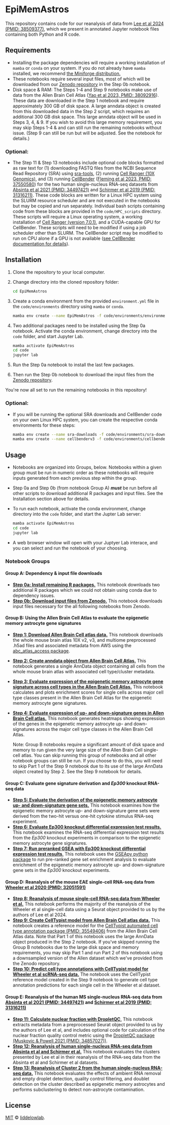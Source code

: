 # EpiMemAstros

This repository contains code for our reanalysis of data from [Lee et al 2024 (PMID: 38509377)](https://pubmed.ncbi.nlm.nih.gov/38509377/), which we present in annotated Jupyter notebook files containing both Python and R code.

## Requirements

- Installing the package dependencies will require a working installation of `mamba` or `conda` on your system. If you do not already have `mamba` installed, we recommend [the Miniforge distribution.](https://github.com/conda-forge/miniforge)
- These notebooks require several input files, most of which will be downloaded from our [Zenodo repository](https://zenodo.org/records/14567478) in the Step 0b notebook.
- Disk space & RAM: The Steps 1-4 and Step 9 notebooks make use of data from the Allen Brain Cell Atlas ([Yao et al 2023, PMID: 38092916](https://pubmed.ncbi.nlm.nih.gov/38092916/])). These data are downloaded in the Step 1 notebook and require approximately 300 GB of disk space. A large anndata object is created from this downloaded data in the Step 2 script, which requires an additional 300 GB disk space. This large anndata object will be used in Steps 3, 4, & 9. If you wish to avoid this large memory requirement, you may skip Steps 1-4 & and can still run the remaining notebooks without issue. (Step 9 can still be run but will be adjusted. See the notebook for details.)

### Optional:
- The Step 11 & Step 13 notebooks include optional code blocks formatted as raw text for (1) downloading FASTQ files from the NCBI Sequence Read Repository (SRA) using [sra-tools](https://github.com/ncbi/sra-tools), (2) running [Cell Ranger (10X Genomics)](https://www.10xgenomics.com/support/software/cell-ranger/latest), and (3) running [CellBender](https://github.com/broadinstitute/CellBender) ([Fleming et al 2023, PMID: 37550580](https://pubmed.ncbi.nlm.nih.gov/37550580/)) for the two human single-nucleus RNA-seq datasets from [Absinta et al 2021 (PMID: 34497421)](https://pubmed.ncbi.nlm.nih.gov/34497421/) and [Schirmer et al 2019 (PMID: 31316211)](https://pubmed.ncbi.nlm.nih.gov/31316211/). These code blocks are written for a Linux HPC system using the SLURM resource scheduler and are not executed in the notebooks but may be copied and run separately. Individual bash scripts containing code from these blocks are provided in the `code/HPC_scripts` directory. These scripts will require a Linux operating system, a working installation of [Cell Ranger (version 7.0.1)](https://www.10xgenomics.com/support/software/cell-ranger/latest/release-notes/cr-release-notes#v7-0-1), and a CUDA-capable GPU for CellBender. These scripts will need to be modified if using a job scheduler other than SLURM. The CellBender script may be modified to run on CPU alone if a GPU is not available ([see CellBender documentation for details](https://cellbender.readthedocs.io/en/latest/)).

## Installation

1. Clone the repository to your local computer.
2. Change directory into the cloned repository folder:

   ```sh
   cd EpiMemAstros
   ```

4. Create a conda environment from the provided `environment.yml` file in the `code/environments` directory using `mamba` or  `conda`.
   
   ```sh
   mamba env create --name EpiMemAstros -f code/environments/environment.yml
   ```

5. Two additional packages need to be installed using the Step 0a notebook. Activate the conda environment, change directory into the `code` folder, and start Jupyter Lab.

   ```sh
   mamba activate EpiMemAstros
   cd code
   jupyter lab
   ```

6. Run the Step 0a notebook to install the last few packages.
7. Then run the Step 0b notebook to download the input files from the [Zenodo repository](https://zenodo.org/records/14567478).

You're now all set to run the remaining notebooks in this repository!

### Optional:
- If you will be running the optional SRA downloads and CellBender code on your own Linux HPC system, you can create the respective conda environments for these steps:

   ```sh
   mamba env create --name sra-downloads -f code/environments/sra-downloads.yml
   mamba env create --name cellbenderv3 -f code/environments/cellbenderv3.yml
   ```

## Usage

- Notebooks are organized into Groups, below. Notebooks within a given group must be run in numeric order as these notebooks will require inputs generated from each previous step within the group. 
- Step 0a and Step 0b (from notebook Group A) ***must*** be run before all other scripts to download additional R packages and input files. See the Installation section above for details.
- To run each notebook, activate the conda environment, change directory into the `code` folder, and start the Jupter Lab server:
  
   ```sh
   mamba activate EpiMemAstros
   cd code
   jupyter lab
   ```
   
- A web browser window will open with your Juptyer Lab interace, and you can select and run the notebook of your choosing.

### Notebook Groups

#### Group A: Dependency & input file downloads
- [**Step 0a: Install remaining R packages.**](code/0a_install_remaining_R_packages.ipynb) This notebook downloads two additional R packages which we could not obtain using conda due to dependency issues.
- [**Step 0b: Download input files from Zenodo.**](code/0b_download_input_files_from_zenodo.ipynb) This notebook downloads input files necessary for the all following notebooks from Zenodo.

#### Group B: Using the Allen Brain Cell Atlas to evaluate the epigenetic memory astrocyte gene signatures
- [**Step 1: Download Allen Brain Cell atlas data.**](code/1__download_abc_atlas.ipynb) This notebook downloads the whole mouse brain atlas 10X v2, v3, and multiome preprocessed .h5ad files and associated metadata from AWS using the [abc_atlas_access package](https://github.com/AllenInstitute/abc_atlas_access).
- [**Step 2: Create anndata object from Allen Brain Cell Atlas.**](code/2__create_abc_atlas_object.ipynb) This notebook generates a single AnnData object containing all cells from the whole mouse brain atlas with associated cell type/cluster metadata.
- [**Step 3: Evaluate expression of the epigenetic memory astrocyte gene signature across cell types in the Allen Brain Cell Atlas.**](code/3__score_abc_atlas_enrichment.ipynb) This notebook calculates and plots enrichment scores for single cells across major cell type classes present in the Allen Brain Cell Atlas for the epigenetic memory astrocyte gene signatures.
- [**Step 4: Evaluate expression of up- and down-signature genes in Allen Brain Cell atlas.**](code/4__plot_signatures_across_abc_atlas.ipynb) This notebook generates heatmaps showing expression of the genes in the epigenetic memory astrocyte up- and down-signatures across the major cell type classes in the Allen Brain Cell Atlas.

   Note: Group B notebooks require a significant amount of disk space and memory to run given the very large size of the Allen Brain Cell single-cell atlas. You can skip running this group of notebooks and all other notebook groups can still be run. If you choose to do this, you will need to skip Part 1 of the Step 9 notebook due to its use of the large AnnData object created by Step 2. See the Step 9 notebook for details.

#### Group C: Evaluate gene signature derivation and *Ep300* knockout RNA-seq data
- [**Step 5: Evaluate the derivation of the epigenetic memory astrocyte up- and down-signature gene sets.**](code/5__evaluate_signature_derivation.ipynb) This notebook examines how the epigenetic memory astrocyte up- and down-signature gene sets were derived from the two-hit versus one-hit cytokine stimulus RNA-seq experiment.
- [**Step 6: Evaluate Ep300 knockout differential expression test results.**](code/6__ep300_KOs.ipynb) This notebook examines the RNA-seq differential expression test results from the *Ep300* knockout experiments in comparison to the epigenetic memory astrocyte gene signatures.
- [**Step 7: Run preranked GSEA with Ep300 knockout differential expression test results**.](code/7__ep300_KOs_GSEA.ipynb) This notebook uses the [GSEApy python package]() to run pre-ranked gene set enrichment analysis to evaluate enrichment of the epigenetic memory astrocyte up- and down-signature gene sets in the *Ep300* knockout experiments.

#### Group D: Reanalysis of the mouse EAE single-cell RNA-seq data from [Wheeler et al 2020 (PMID: 32051591)](https://pubmed.ncbi.nlm.nih.gov/32051591/)
- [**Step 8: Reanalysis of mouse single-cell RNA-seq data from Wheeler et al.**](code/8__mouse_EAE_singlecell_analysis.ipynb) This notebook performs the majority of the reanalysis of the Wheeler et al single-cell data using a Seurat object provided to us by the authors of Lee et al 2024.
- [**Step 9: Create CellTypist model from Allen Brain Cell atlas data.**](code/9__create_abc_atlas_celltypist_model.ipynb) This notebook creates a reference model for the [CellTypist automated cell type annotation package (PMID: 35549406)](https://pubmed.ncbi.nlm.nih.gov/35549406/) from the Allen Brain Cell Atlas data. Note that Part 1 of this notebook uses the large AnnData object produced in the Step 2 notebook. If you've skipped running the Group B notebooks due to the large disk space and memory requirements, you may skip Part 1 and run Part 2 of this notebook using a downsampled version of the Allen dataset which we've provided from the Zenodo repository.
- [**Step 10: Predict cell type annotations with CellTypist model for Wheeler et al scRNA-seq data.**](code/10__abc_atlas_celltypist_predictions.ipynb) The notebook uses the CellTypist reference model created in the Step 9 notebook to generate cell type annotation predictions for each single cell in the Wheeler et al dataset.

#### Group E: Reanalysis of the human MS single-nucleus RNA-seq data from [Absinta et al 2021 (PMID: 34497421)](https://pubmed.ncbi.nlm.nih.gov/34497421/) and [Schirmer et al 2019 (PMID: 31316211)](https://pubmed.ncbi.nlm.nih.gov/31316211/)
- [**Step 11: Calculate nuclear fraction with DropletQC**.](code/11_nuclear_fraction_calculation_human_MS_snRNAseq.ipynb) This notebook extracts metadata from a preprocessed Seurat object provided to us by the authors of Lee et al, and includes optional code for calculation of the nuclear fraction quality control metric using the [DropletQC package (Muskovic & Powell 2021 (PMID: 34857027))](https://pubmed.ncbi.nlm.nih.gov/34857027/).
- [**Step 12: Reanalysis of human single-nucleus RNA-seq data from Absinta et al and Schirmer et al.**](code/12__human_MS_singlecell_analysis.ipynb) This notebook evaluates the clusters presented by Lee et al in their reanalysis of the RNA-seq data from the Absinta et al and Schirmer et al datasets.
- [**Step 13: Reanalysis of Cluster 2 from the human single-nucleus RNA-seq data.**](code/13_human_MS_snRNAseq_reanalysis.ipynb) This notebook evaluates the effects of ambient RNA removal and empty droplet detection, quality control filtering, and doublet detection on the cluster described as epigenetic memory astrocytes and performs subclustering to detect non-astrocyte contamination.


## License

[MIT](LICENSE) © [liddelowlab](https://github.com/liddelowlab).
